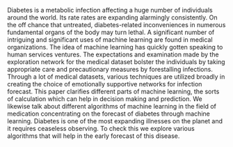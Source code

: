 Diabetes is a metabolic infection affecting a
huge number of individuals around the world. Its rate
rates are expanding alarmingly consistently. On the off
chance that untreated, diabetes-related inconveniences in
numerous fundamental organs of the body may turn lethal.
A significant number of intriguing and significant uses
of machine learning are found in medical organizations.
The idea of machine learning has quickly gotten speaking
to human services ventures. The expectations and examination
made by the exploration network for the medical
dataset bolster the individuals by taking appropriate care
and precautionary measures by forestalling infections.
Through a lot of medical datasets, various techniques
are utilized broadly in creating the choice of emotionally
supportive networks for infection forecast. This paper
clarifies different parts of machine learning, the sorts
of calculation which can help in decision making and
prediction. We likewise talk about different algorithms of
machine learning in the field of medication concentrating
on the forecast of diabetes through machine learning.
Diabetes is one of the most expanding illnesses on the
planet and it requires ceaseless observing. To check this
we explore various algorithms that will help in the early
forecast of this disease.
